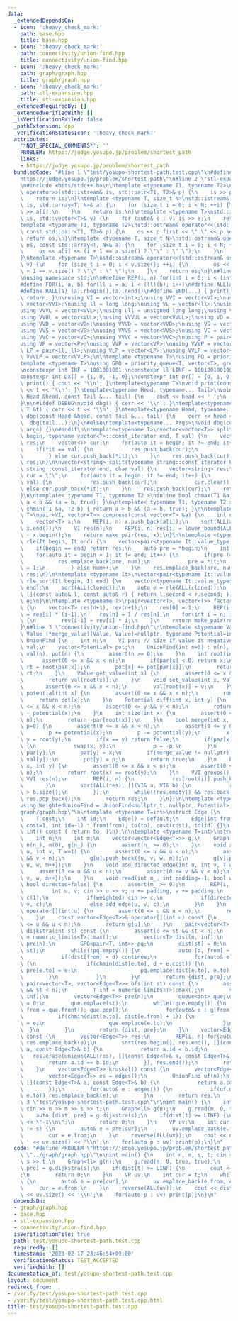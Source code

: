 ```yaml
---
data:
  _extendedDependsOn:
  - icon: ':heavy_check_mark:'
    path: base.hpp
    title: base.hpp
  - icon: ':heavy_check_mark:'
    path: connectivity/union-find.hpp
    title: connectivity/union-find.hpp
  - icon: ':heavy_check_mark:'
    path: graph/graph.hpp
    title: graph/graph.hpp
  - icon: ':heavy_check_mark:'
    path: stl-expansion.hpp
    title: stl-expansion.hpp
  _extendedRequiredBy: []
  _extendedVerifiedWith: []
  _isVerificationFailed: false
  _pathExtension: cpp
  _verificationStatusIcon: ':heavy_check_mark:'
  attributes:
    '*NOT_SPECIAL_COMMENTS*': ''
    PROBLEM: https://judge.yosupo.jp/problem/shortest_path
    links:
    - https://judge.yosupo.jp/problem/shortest_path
  bundledCode: "#line 1 \"test/yosupo-shortest-path.test.cpp\"\n#define PROBLEM \"\
    https://judge.yosupo.jp/problem/shortest_path\"\n#line 2 \"stl-expansion.hpp\"\
    \n#include <bits/stdc++.h>\n\ntemplate <typename T1, typename T2>\nstd::istream&\
    \ operator>>(std::istream& is, std::pair<T1, T2>& p) {\n    is >> p.first >> p.second;\n\
    \    return is;\n}\ntemplate <typename T, size_t N>\nstd::istream& operator>>(std::istream&\
    \ is, std::array<T, N>& a) {\n    for (size_t i = 0; i < N; ++i) {\n        is\
    \ >> a[i];\n    }\n    return is;\n}\ntemplate <typename T>\nstd::istream& operator>>(std::istream&\
    \ is, std::vector<T>& v) {\n    for (auto& e : v) is >> e;\n    return is;\n}\n\
    template <typename T1, typename T2>\nstd::ostream& operator<<(std::ostream& os,\
    \ const std::pair<T1, T2>& p) {\n    os << p.first << \" \" << p.second;\n   \
    \ return os;\n}\ntemplate <typename T, size_t N>\nstd::ostream& operator<<(std::ostream&\
    \ os, const std::array<T, N>& a) {\n    for (size_t i = 0; i < N; ++i) {\n   \
    \     os << a[i] << (i + 1 == a.size() ? \"\" : \" \");\n    }\n    return os;\n\
    }\ntemplate <typename T>\nstd::ostream& operator<<(std::ostream& os, const std::vector<T>&\
    \ v) {\n    for (size_t i = 0; i < v.size(); ++i) {\n        os << v[i] << (i\
    \ + 1 == v.size() ? \"\" : \" \");\n    }\n    return os;\n}\n#line 3 \"base.hpp\"\
    \nusing namespace std;\n\n#define REP(i, n) for(int i = 0; i < (int)(n); i++)\n\
    #define FOR(i, a, b) for(ll i = a; i < (ll)(b); i++)\n#define ALL(a) (a).begin(),(a).end()\n\
    #define RALL(a) (a).rbegin(),(a).rend()\n#define END(...) { print(__VA_ARGS__);\
    \ return; }\n\nusing VI = vector<int>;\nusing VVI = vector<VI>;\nusing VVVI =\
    \ vector<VVI>;\nusing ll = long long;\nusing VL = vector<ll>;\nusing VVL = vector<VL>;\n\
    using VVVL = vector<VVL>;\nusing ull = unsigned long long;\nusing VUL = vector<ull>;\n\
    using VVUL = vector<VUL>;\nusing VVVUL = vector<VVUL>;\nusing VD = vector<double>;\n\
    using VVD = vector<VD>;\nusing VVVD = vector<VVD>;\nusing VS = vector<string>;\n\
    using VVS = vector<VS>;\nusing VVVS = vector<VVS>;\nusing VC = vector<char>;\n\
    using VVC = vector<VC>;\nusing VVVC = vector<VVC>;\nusing P = pair<int, int>;\n\
    using VP = vector<P>;\nusing VVP = vector<VP>;\nusing VVVP = vector<VVP>;\nusing\
    \ LP = pair<ll, ll>;\nusing VLP = vector<LP>;\nusing VVLP = vector<VLP>;\nusing\
    \ VVVLP = vector<VVLP>;\n\ntemplate <typename T>\nusing PQ = priority_queue<T>;\n\
    template <typename T>\nusing GPQ = priority_queue<T, vector<T>, greater<T>>;\n\
    \nconstexpr int INF = 1001001001;\nconstexpr ll LINF = 1001001001001001001ll;\n\
    constexpr int DX[] = {1, 0, -1, 0};\nconstexpr int DY[] = {0, 1, 0, -1};\n\nvoid\
    \ print() { cout << '\\n'; }\ntemplate<typename T>\nvoid print(const T &t) { cout\
    \ << t << '\\n'; }\ntemplate<typename Head, typename... Tail>\nvoid print(const\
    \ Head &head, const Tail &... tail) {\n    cout << head << ' ';\n    print(tail...);\n\
    }\n\n#ifdef DEBUG\nvoid dbg() { cerr << '\\n'; }\ntemplate<typename T>\nvoid dbg(const\
    \ T &t) { cerr << t << '\\n'; }\ntemplate<typename Head, typename... Tail>\nvoid\
    \ dbg(const Head &head, const Tail &... tail) {\n    cerr << head << ' ';\n  \
    \  dbg(tail...);\n}\n#else\ntemplate<typename... Args>\nvoid dbg(const Args &...\
    \ args) {}\n#endif\n\ntemplate<typename T>\nvector<vector<T>> split(typename vector<T>::const_iterator\
    \ begin, typename vector<T>::const_iterator end, T val) {\n    vector<vector<T>>\
    \ res;\n    vector<T> cur;\n    for(auto it = begin; it != end; it++) {\n    \
    \    if(*it == val) {\n            res.push_back(cur);\n            cur.clear();\n\
    \        } else cur.push_back(*it);\n    }\n    res.push_back(cur);\n    return\
    \ res;\n}\n\nvector<string> split(typename string::const_iterator begin, typename\
    \ string::const_iterator end, char val) {\n    vector<string> res;\n    string\
    \ cur = \"\";\n    for(auto it = begin; it != end; it++) {\n        if(*it ==\
    \ val) {\n            res.push_back(cur);\n            cur.clear();\n        }\
    \ else cur.push_back(*it);\n    }\n    res.push_back(cur);\n    return res;\n\
    }\n\ntemplate< typename T1, typename T2 >\ninline bool chmax(T1 &a, T2 b) { return\
    \ a < b && (a = b, true); }\n\ntemplate< typename T1, typename T2 >\ninline bool\
    \ chmin(T1 &a, T2 b) { return a > b && (a = b, true); }\n\ntemplate <typename\
    \ T>\npair<VI, vector<T>> compress(const vector<T> &a) {\n    int n = a.size();\n\
    \    vector<T> x;\n    REP(i, n) x.push_back(a[i]);\n    sort(ALL(x)); x.erase(unique(ALL(x)),\
    \ x.end());\n    VI res(n);\n    REP(i, n) res[i] = lower_bound(ALL(x), a[i])\
    \ - x.begin();\n    return make_pair(res, x);\n}\n\ntemplate <typename It>\nauto\
    \ rle(It begin, It end) {\n    vector<pair<typename It::value_type, int>> res;\n\
    \    if(begin == end) return res;\n    auto pre = *begin;\n    int num = 1;\n\
    \    for(auto it = begin + 1; it != end; it++) {\n        if(pre != *it) {\n \
    \           res.emplace_back(pre, num);\n            pre = *it;\n            num\
    \ = 1;\n        } else num++;\n    }\n    res.emplace_back(pre, num);\n    return\
    \ res;\n}\n\ntemplate <typename It>\nvector<pair<typename It::value_type, int>>\
    \ rle_sort(It begin, It end) {\n    vector<typename It::value_type> cloned(begin,\
    \ end);\n    sort(ALL(cloned));\n    auto e = rle(ALL(cloned));\n    sort(ALL(e),\
    \ [](const auto& l, const auto& r) { return l.second < r.second; });\n    return\
    \ e;\n}\n\ntemplate <typename T>\npair<vector<T>, vector<T>> factorial(int n)\
    \ {\n    vector<T> res(n+1), rev(n+1);\n    res[0] = 1;\n    REP(i, n) res[i+1]\
    \ = res[i] * (i+1);\n    rev[n] = 1 / res[n];\n    for(int i = n; i > 0; i--)\
    \ {\n        rev[i-1] = rev[i] * i;\n    }\n    return make_pair(res, rev);\n\
    }\n#line 3 \"connectivity/union-find.hpp\"\n\ntemplate <typename Value=nullptr_t,\
    \ Value (*merge_value)(Value, Value)=nullptr, typename Potential=int>\nstruct\
    \ UnionFind {\n    int n;\n    VI par; // size if value is negative\n    vector<Value>\
    \ val;\n    vector<Potential> pot;\n    UnionFind(int n=0) : n(n), par(n, -1),\
    \ val(n), pot(n) {\n        assert(n >= 0);\n    }\n    int root(int x) {\n  \
    \      assert(0 <= x && x < n);\n        if(par[x] < 0) return x;\n        int\
    \ rt = root(par[x]);\n        pot[x] += pot[par[x]];\n        return par[x] =\
    \ rt;\n    }\n    Value get_value(int x) {\n        assert(0 <= x && x < n);\n\
    \        return val[root(x)];\n    }\n    void set_value(int x, Value v) {\n \
    \       assert(0 <= x && x < n);\n        val[root(x)] = v;\n    }\n    Potential\
    \ potential(int x) {\n        assert(0 <= x && x < n);\n        root(x);\n   \
    \     return pot[x];\n    }\n    Potential diff(int x, int y) {\n        assert(0\
    \ <= x && x < n);\n        assert(0 <= y && y < n);\n        return potential(y)\
    \ - potential(x);\n    }\n    int size(int x) {\n        assert(0 <= x && x <\
    \ n);\n        return -par[root(x)];\n    }\n    bool merge(int x, int y, Potential\
    \ p=0) {\n        assert(0 <= x && x < n);\n        assert(0 <= y && y < n);\n\
    \        p += potential(x);\n        p -= potential(y);\n        x = root(x),\
    \ y = root(y);\n        if(x == y) return false;\n        if(par[x] > par[y])\
    \ {\n            swap(x, y);\n            p = -p;\n        }\n        par[x] +=\
    \ par[y];\n        par[y] = x;\n        if(merge_value != nullptr) val[x] = merge_value(val[x],\
    \ val[y]);\n        pot[y] = p;\n        return true;\n    }\n    bool same(int\
    \ x, int y) {\n        assert(0 <= x && x < n);\n        assert(0 <= y && y <\
    \ n);\n        return root(x) == root(y);\n    }\n    VVI groups() {\n       \
    \ VVI res(n);\n        REP(i, n) {\n            res[root(i)].push_back(i);\n \
    \       }\n        sort(ALL(res), [](VI& a, VI& b) {\n            return a.size()\
    \ > b.size();\n        });\n        while(!res.empty() && res.back().empty())\
    \ res.pop_back();\n        return res;\n    }\n};\n\ntemplate <typename Potential>\n\
    using WeightedUnionFind = UnionFind<nullptr_t, nullptr, Potential>;\n#line 4 \"\
    graph/graph.hpp\"\n\ntemplate <typename T=int>\nstruct Edge {\n    int from, to;\n\
    \    T cost;\n    int id;\n    Edge() = default;\n    Edge(int from, int to, T\
    \ cost=1, int id=-1) : from(from), to(to), cost(cost), id(id) {}\n    operator\
    \ int() const { return to; }\n};\n\ntemplate <typename T=int>\nstruct Graph {\n\
    \    int n;\n    int m;\n    vector<vector<Edge<T>>> g;\n    Graph(int n_=0) :\
    \ n(n_), m(0), g(n_) {\n        assert(n_ >= 0);\n    }\n    void add_edge(int\
    \ u, int v, T w=1) {\n        assert(0 <= u && u < n);\n        assert(0 <= v\
    \ && v < n);\n        g[u].push_back({u, v, w, m});\n        g[v].push_back({v,\
    \ u, w, m++});\n    }\n    void add_directed_edge(int u, int v, T w=1) {\n   \
    \     assert(0 <= u && u < n);\n        assert(0 <= v && v < n);\n        g[u].push_back({u,\
    \ v, w, m++});\n    }\n    void read(int m_, int padding=-1, bool weighted=false,\
    \ bool directed=false) {\n        assert(m_ >= 0);\n        REP(i, m_) {\n   \
    \         int u, v; cin >> u >> v; u += padding, v += padding;\n            T\
    \ c(1);\n            if(weighted) cin >> c;\n            if(directed) add_directed_edge(u,\
    \ v, c);\n            else add_edge(u, v, c);\n        }\n    }\n    vector<Edge<T>>&\
    \ operator[](int u) {\n        assert(0 <= u && u < n);\n        return g[u];\n\
    \    }\n    const vector<Edge<T>>& operator[](int u) const {\n        assert(0\
    \ <= u && u < n);\n        return g[u];\n    }\n    pair<vector<T>, vector<Edge<T>>>\
    \ dijkstra(int st) const {\n        assert(0 <= st && st < n);\n        T inf\
    \ = numeric_limits<T>::max();\n        vector<T> dist(n, inf);\n        vector<Edge<T>>\
    \ pre(n);\n        GPQ<pair<T, int>> pq;\n        dist[st] = 0;\n        pq.emplace(0,\
    \ st);\n        while(!pq.empty()) {\n            auto [d, from] = pq.top(); pq.pop();\n\
    \            if(dist[from] < d) continue;\n            for(auto& e : g[from])\
    \ {\n                if(chmin(dist[e.to], d + e.cost)) {\n                   \
    \ pre[e.to] = e;\n                    pq.emplace(dist[e.to], e.to);\n        \
    \        }\n            }\n        }\n        return {dist, pre};\n    }\n   \
    \ pair<vector<T>, vector<Edge<T>>> bfs(int st) const {\n        assert(0 <= st\
    \ && st < n);\n        T inf = numeric_limits<T>::max();\n        vector<T> dist(n,\
    \ inf);\n        vector<Edge<T>> pre(n);\n        queue<int> que;\n        dist[st]\
    \ = 0;\n        que.emplace(st);\n        while(!que.empty()) {\n            int\
    \ from = que.front(); que.pop();\n            for(auto& e : g[from]) {\n     \
    \           if(chmin(dist[e.to], dist[e.from] + 1)) {\n                    pre[e.to]\
    \ = e;\n                    que.emplace(e.to);\n                }\n          \
    \  }\n        }\n        return {dist, pre};\n    }\n    vector<Edge<T>> edges()\
    \ const {\n        vector<Edge<T>> res;\n        REP(i, n) for(auto& e : g[i])\
    \ res.emplace_back(e);\n        sort(res.begin(), res.end(), [](const Edge<T>&\
    \ a, const Edge<T>& b) {\n            return a.id < b.id;\n        });\n     \
    \   res.erase(unique(ALL(res), [](const Edge<T>& a, const Edge<T>& b) {\n    \
    \        return a.id == b.id;\n        }), res.end());\n        return res;\n\
    \    }\n    vector<Edge<T>> kruskal() const {\n        vector<Edge<T>> res;\n\
    \        vector<Edge<T>> es = edges();\n        UnionFind uf(n);\n        sort(ALL(es),\
    \ [](const Edge<T>& a, const Edge<T>& b) {\n            return a.cost < b.cost;\n\
    \        });\n        for(auto& e : edges()) {\n            if(uf.merge(e.from,\
    \ e.to)) res.emplace_back(e);\n        }\n        return res;\n    }\n};\n#line\
    \ 3 \"test/yosupo-shortest-path.test.cpp\"\n\nint main() {\n    int n, m, s, t;\
    \ cin >> n >> m >> s >> t;\n    Graph<ll> g(n);\n    g.read(m, 0, true, true);\n\
    \    auto [dist, pre] = g.dijkstra(s);\n    if(dist[t] >= LINF) {\n        cout\
    \ << \"-1\\n\";\n        return 0;\n    }\n    VP uv;\n    int cur = t;\n    while(cur\
    \ != s) {\n        auto& e = pre[cur];\n        uv.emplace_back(e.from, e.to);\n\
    \        cur = e.from;\n    }\n    reverse(ALL(uv));\n    cout << dist[t] << '\
    \ ' << uv.size() << '\\n';\n    for(auto p : uv) print(p);\n}\n"
  code: "#define PROBLEM \"https://judge.yosupo.jp/problem/shortest_path\"\n#include\
    \ \"../graph/graph.hpp\"\n\nint main() {\n    int n, m, s, t; cin >> n >> m >>\
    \ s >> t;\n    Graph<ll> g(n);\n    g.read(m, 0, true, true);\n    auto [dist,\
    \ pre] = g.dijkstra(s);\n    if(dist[t] >= LINF) {\n        cout << \"-1\\n\"\
    ;\n        return 0;\n    }\n    VP uv;\n    int cur = t;\n    while(cur != s)\
    \ {\n        auto& e = pre[cur];\n        uv.emplace_back(e.from, e.to);\n   \
    \     cur = e.from;\n    }\n    reverse(ALL(uv));\n    cout << dist[t] << ' '\
    \ << uv.size() << '\\n';\n    for(auto p : uv) print(p);\n}\n"
  dependsOn:
  - graph/graph.hpp
  - base.hpp
  - stl-expansion.hpp
  - connectivity/union-find.hpp
  isVerificationFile: true
  path: test/yosupo-shortest-path.test.cpp
  requiredBy: []
  timestamp: '2023-02-17 23:46:54+09:00'
  verificationStatus: TEST_ACCEPTED
  verifiedWith: []
documentation_of: test/yosupo-shortest-path.test.cpp
layout: document
redirect_from:
- /verify/test/yosupo-shortest-path.test.cpp
- /verify/test/yosupo-shortest-path.test.cpp.html
title: test/yosupo-shortest-path.test.cpp
---
```

